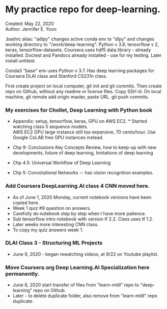 # My practice repo for deep-learning.  

Created: May 22, 2020  
Author: Jennifer E. Yoon

.bashrc alias: "adlpy" changes active conda env to "dlpy" and changes working directory to "/work/deep-learning".  Python v 3.8, tensorflow v 2, keras, tensorflow-datasets.  Coursera uses hdf5 data library - already installed.  Doctest and Pandocs already installed - use for my testing.  Later install unittest.  

Conda3 "base" env uses Python v 3.7. Has deep learning packages for Coursera DLAI class and Stanford CS231n class.  

First create project on local computer, git init and git commits.  Then create repo on Github, without any readme or license files. Copy SSH id.  On local machine, git remote add origin master, paste URL.  git push commits.  

### My exercises for Chollet, Deep Learning with Python book  

  * Appendix: setup, tensorflow, keras, GPU on AWS EC2. * Started watching class 5 sequence models.  
    AWS EC2 GPU large instance still too expensive, 70 cents/hour. Use Google CoLAB free GPU instances instead. 
  
  * Chp 9: Conclusions 
    Key Concepts Review, how to keep-up with new developments, future of deep learning, limitations of deep learning
  
  * Chp 4.5: Universal Workflow of Deep Learning  
  
  * Chp 5: Convolutional Networks -- has vision recognition examples.  
  
  
### Add Coursera DeepLearning.AI class 4 CNN moved here.  
  * As of June 1, 2020 Monday, current notebook versions have been copied here.    
  * Week 1 quiz #9 question on answers.  
  * Carefully do notebook step by step when I have more patience.  
  * Sub tensorflow intro notebook with version tf 2.2.  Class uses tf 1.2.  
  * Later weeks more interesting CNN class.  
  * To copy my quiz answers week 1. 

### DLAI Class 3 - Structuring ML Projects  
  * June 9, 2020 - began rewatching videos, at 9/22 on Youtube playlist.  


### Move Coursera.org Deep Learning.AI Specialization here permanently.  
  * June 8, 2020 start transfer of files from "learn-mldl" repo to "deep-learning" repo on Github.  
  * Later - to delete duplicate folder, also remove from "learn-mldl" repo duplicate.  



